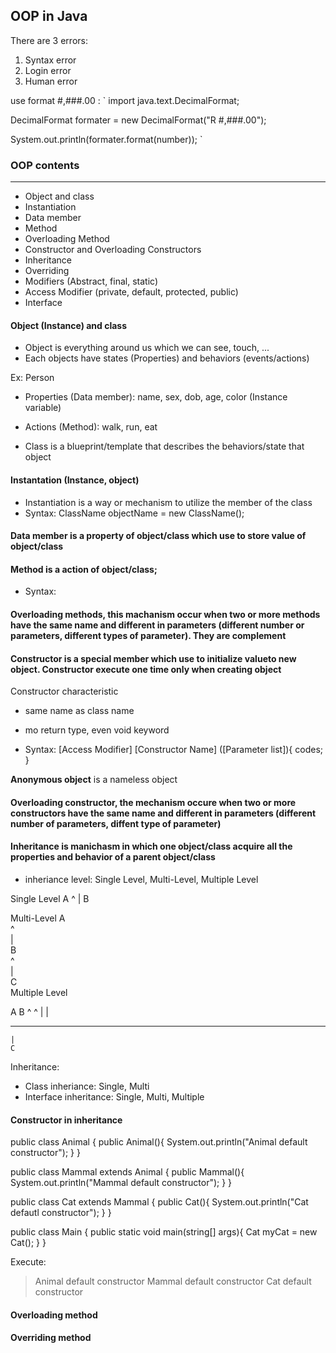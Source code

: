 ## OOP in Java

There are 3 errors:
  1. Syntax error
  2. Login error
  3. Human error

use format #,###.00 :
`
  import java.text.DecimalFormat;

  DecimalFormat formater = new DecimalFormat("R #,###.00");

  System.out.println(formater.format(number));
`

### OOP contents
***
- Object and class
- Instantiation
- Data member
- Method
- Overloading Method
- Constructor and Overloading Constructors
- Inheritance
- Overriding
- Modifiers (Abstract, final, static)
- Access Modifier (private, default, protected, public)
- Interface

#### Object (Instance) and class

- Object is everything around us which we can see, touch, ...
- Each objects have states (Properties) and behaviors (events/actions)

Ex:
Person
  - Properties (Data member): name, sex, dob, age, color (Instance variable)
  - Actions (Method): walk, run, eat

- Class is a blueprint/template that describes the behaviors/state that object

#### Instantation (Instance, object)
  - Instantiation is a way or mechanism to utilize the member of the class
  - Syntax: ClassName objectName = new ClassName();

#### Data member is a property of object/class which use to store value of object/class

#### Method is a action of object/class;

  - Syntax: <Access Modifer> <Modifier> <Return Type> <Method name>

#### Overloading methods, this machanism occur when two or more methods have the same name and different in parameters (different number or parameters, different types of parameter). They are complement

#### Constructor is a special member which use to initialize valueto new object. Constructor execute one time only when creating object

Constructor characteristic
- same name as class name
- mo return type, even void keyword

- Syntax: [Access Modifier] [Constructor Name] ([Parameter list]){
  codes;
}

**Anonymous object** is a nameless object

#### Overloading constructor, the mechanism occure when two or more constructors have the same name and different in parameters (different number of parameters, diffent type of parameter)

#### Inheritance is manichasm in which one object/class acquire all the properties and behavior of a parent object/class

  - inheriance level: Single Level, Multi-Level, Multiple Level

  Single Level
   A
   ^
   |
   B

  Multi-Level
   A  
   ^  
   |  
   B  
   ^  
   |  
   C  
  Multiple Level

  A    B
  ^    ^
  |    |
  ______
    |
    C
  
Inheritance:
 - Class inheriance: Single, Multi
 - Interface inheritance: Single, Multi, Multiple

#### Constructor in inheritance

  public class Animal {
    public Animal(){
      System.out.println("Animal default constructor");
    }
  }

  public class Mammal extends Animal {
    public Mammal(){
      System.out.println("Mammal default constructor");
    }
  }

  public class Cat extends Mammal {
    public Cat(){
      System.out.println("Cat defautl constructor");
    }
  }

  public class Main {
    public static void main(string[] args){
      Cat myCat = new Cat();
    }
  }

Execute:
> Animal default constructor
> Mammal default constructor
> Cat default constructor

#### Overloading method
#### Overriding method